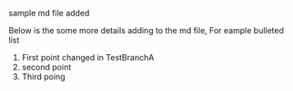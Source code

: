 sample md file added

Below is the some more details adding to the md file,
For eample bulleted list

1. First point changed in TestBranchA
2. second point
3. Third poing
